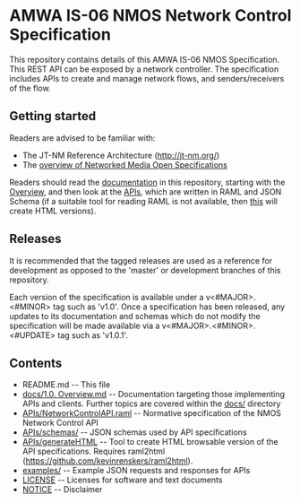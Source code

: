 # AMWA IS-06 NMOS Network Control Specification 
This repository contains details of this AMWA IS-06 NMOS Specification. This REST API can be exposed by a network controller. The specification includes APIs to create and manage network flows, and senders/receivers of the flow.

## Getting started

Readers are advised to be familiar with:
* The JT-NM Reference Architecture (http://jt-nm.org/)
* The [overview of Networked Media Open Specifications](https://github.com/AMWA-TV/nmos)

Readers should read the [documentation](docs/) in this repository, starting with the [Overview](docs/1.0.%20Overview.md), and then look at the [APIs](APIs/), which are written in RAML and JSON Schema (if a suitable tool for reading RAML is not available, then [this](APIs/generateHTML) will create HTML versions).

## Releases

It is recommended that the tagged releases are used as a reference for development as opposed to the 'master' or development branches of this repository.

Each version of the specification is available under a v&lt;#MAJOR&gt;.&lt;#MINOR&gt; tag such as 'v1.0'. Once a specification has been released, any updates to its documentation and schemas which do not modify the specification will be made available via a v&lt;#MAJOR&gt;.&lt;#MINOR&gt;.&lt;#UPDATE&gt; tag such as 'v1.0.1'.

## Contents

* README.md -- This file
* [docs/1.0. Overview.md](docs/1.0.%20Overview.md) -- Documentation targeting those implementing APIs and clients. Further topics are covered within the [docs/](docs/) directory
* [APIs/NetworkControlAPI.raml](APIs/NetworkControlAPI.raml) -- Normative specification of the NMOS Network Control API
* [APIs/schemas/](APIs/schemas/) -- JSON schemas used by API specifications
* [APIs/generateHTML](APIs/generateHTML) -- Tool to create HTML browsable version of the API specifications. Requires raml2html (https://github.com/kevinrenskers/raml2html).
* [examples/](examples/) -- Example JSON requests and responses for APIs
* [LICENSE](LICENSE) -- Licenses for software and text documents
* [NOTICE](NOTICE) -- Disclaimer
